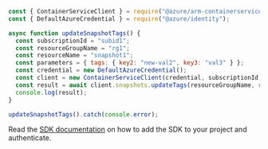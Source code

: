 ```javascript
const { ContainerServiceClient } = require("@azure/arm-containerservice");
const { DefaultAzureCredential } = require("@azure/identity");

async function updateSnapshotTags() {
  const subscriptionId = "subid1";
  const resourceGroupName = "rg1";
  const resourceName = "snapshot1";
  const parameters = { tags: { key2: "new-val2", key3: "val3" } };
  const credential = new DefaultAzureCredential();
  const client = new ContainerServiceClient(credential, subscriptionId);
  const result = await client.snapshots.updateTags(resourceGroupName, resourceName, parameters);
  console.log(result);
}

updateSnapshotTags().catch(console.error);
```

Read the [SDK documentation](https://github.com/Azure/azure-sdk-for-js/blob/%40azure%2Farm-containerservice_16.1.0-beta.2/sdk/containerservice/arm-containerservice/README.md) on how to add the SDK to your project and authenticate.
